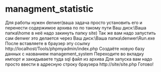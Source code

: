 # managment_statistic
Для работы нужен denwer(ваша задача просто установить его и перенести содержимое архива по по такому пути Ваш диск:\Ваша папка\home в неё надо закинуть папку site)
Так же вам надо запустить сам denwer это делается через Ваш диск:\Ваша папка\denwer\Run.exe
После вставляете в браузер эту ссылку http://localhost/Tools/phpmyadmin/index.php
Создаёте новую базу данных с названием management_system
Переходите во вкладку импорт и закидываете туда sql файл из архива
Для запуска вам надо просто ввести в адресную строку браузера http://site/site.php
Готово!
